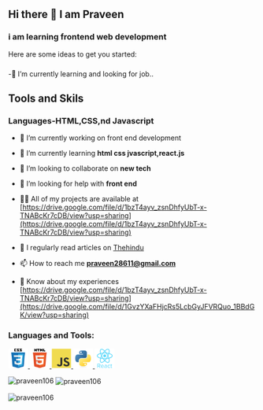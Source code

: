 ## Hi there 👋 I am  Praveen
### i am learning frontend web development

Here are some ideas to get you started:

### 
 -🌱 I’m currently learning and looking for job..

## Tools and Skils
### Languages-HTML,CSS,nd Javascript

- 🔭 I’m currently working on front end development 

- 🌱 I’m currently learning **html css jvascript,react.js**

- 👯 I’m looking to collaborate on **new tech**

- 🤝 I’m looking for help with **front end**

- 👨‍💻 All of my projects are available at [https://drive.google.com/file/d/1bzT4ayv_zsnDhfyUbT-x-TNABcKr7cDB/view?usp=sharing](https://drive.google.com/file/d/1bzT4ayv_zsnDhfyUbT-x-TNABcKr7cDB/view?usp=sharing)

- 📝 I regularly read articles on [Thehindu](Thehindu)

- 📫 How to reach me **praveen28611@gmail.com**

- 📄 Know about my experiences [https://drive.google.com/file/d/1bzT4ayv_zsnDhfyUbT-x-TNABcKr7cDB/view?usp=sharing](https://drive.google.com/file/d/1GvzYXaFHjcRs5LcbGyJFVRQuo_1BBdGK/view?usp=sharing)

<h3 align="left">Languages and Tools:</h3>
<p align="left"> <a href="https://www.w3schools.com/css/" target="_blank" rel="noreferrer"> <img src="https://raw.githubusercontent.com/devicons/devicon/master/icons/css3/css3-original-wordmark.svg" alt="css3" width="40" height="40"/> </a> <a href="https://www.w3.org/html/" target="_blank" rel="noreferrer"> <img src="https://raw.githubusercontent.com/devicons/devicon/master/icons/html5/html5-original-wordmark.svg" alt="html5" width="40" height="40"/> </a> <a href="https://developer.mozilla.org/en-US/docs/Web/JavaScript" target="_blank" rel="noreferrer"> <img src="https://raw.githubusercontent.com/devicons/devicon/master/icons/javascript/javascript-original.svg" alt="javascript" width="40" height="40"/> </a> <a href="https://www.python.org" target="_blank" rel="noreferrer"> <img src="https://raw.githubusercontent.com/devicons/devicon/master/icons/python/python-original.svg" alt="python" width="40" height="40"/> </a> <a href="https://reactjs.org/" target="_blank" rel="noreferrer"> <img src="https://raw.githubusercontent.com/devicons/devicon/master/icons/react/react-original-wordmark.svg" alt="react" width="40" height="40"/> </a> </p>

<p><img align="left" src="https://github-readme-stats.vercel.app/api/top-langs?username=praveen106&show_icons=true&locale=en&layout=compact" alt="praveen106" /></p>

<p>&nbsp;<img align="center"margin="top=20px" src="https://github-readme-stats.vercel.app/api?username=praveen106&show_icons=true&locale=en" alt="praveen106" /></p>

<p><img align="center" src="https://github-readme-streak-stats.herokuapp.com/?user=praveen106&" alt="praveen106" /></p>


